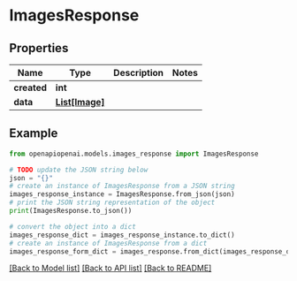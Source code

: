# ImagesResponse


## Properties

Name | Type | Description | Notes
------------ | ------------- | ------------- | -------------
**created** | **int** |  | 
**data** | [**List[Image]**](Image.md) |  | 

## Example

```python
from openapiopenai.models.images_response import ImagesResponse

# TODO update the JSON string below
json = "{}"
# create an instance of ImagesResponse from a JSON string
images_response_instance = ImagesResponse.from_json(json)
# print the JSON string representation of the object
print(ImagesResponse.to_json())

# convert the object into a dict
images_response_dict = images_response_instance.to_dict()
# create an instance of ImagesResponse from a dict
images_response_form_dict = images_response.from_dict(images_response_dict)
```
[[Back to Model list]](../README.md#documentation-for-models) [[Back to API list]](../README.md#documentation-for-api-endpoints) [[Back to README]](../README.md)


